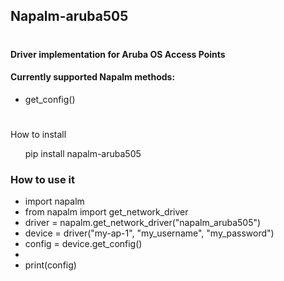 <!DOCTYPE html>


<h2>Napalm-aruba505 </h2>

<h1></h1>

<h4>Driver implementation for Aruba OS Access Points</h4>

<p></p>

<h4>Currently supported Napalm methods:</h4>
<ul>
    <li>get_config() </li>
</ul>

<h1></h1>

<p>How to install</p>


<ul>pip install napalm-aruba505</ul>


<h3>How to use it</h3>
<ul>
    <li>import napalm</li>
    <li>from napalm import get_network_driver</li>
    <li>driver = napalm.get_network_driver("napalm_aruba505")</li>
    <li>device = driver("my-ap-1", "my_username", "my_password")</li>
    <li>config = device.get_config()<li>
    <li>print(config)</li>
</ul>



<p></p>

<h1></h1>
